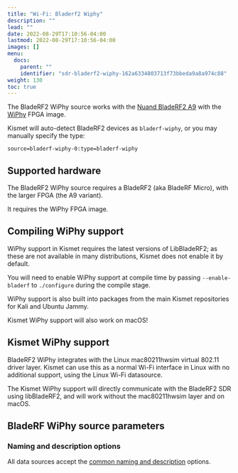 ```yaml
---
title: "Wi-Fi: Bladerf2 Wiphy"
description: ""
lead: ""
date: 2022-08-29T17:10:56-04:00
lastmod: 2022-08-29T17:10:56-04:00
images: []
menu:
  docs:
    parent: ""
    identifier: "sdr-bladerf2-wiphy-162a6334803713f73bbeda9a8a974c88"
weight: 130
toc: true
---
```


The BladeRF2 WiPhy source works with the [Nuand BladeRF2 A9](https://www.nuand.com/product/bladerf-xa9/) with the [WiPhy](https://www.nuand.com/bladerf-wiphy/) FPGA image.

Kismet will auto-detect BladeRF2 devices as `bladerf-wiphy`, or you may manually specify the type:

```
source=bladerf-wiphy-0:type=bladerf-wiphy
```

## Supported hardware

The BladeRF2 WiPhy source requires a BladeRF2 (aka BladeRF Micro), with the larger FPGA (the A9 variant).

It requires the WiPhy FPGA image.

## Compiling WiPhy support

WiPhy support in Kismet requires the latest versions of LibBladeRF2; as these are not available in many distributions, Kismet does not enable it by default.

You will need to enable WiPhy support at compile time by passing `--enable-bladerf` to `./configure` during the compile stage.

WiPhy support is also built into packages from the main Kismet repositories for Kali and Ubuntu Jammy.

Kismet WiPhy support will also work on macOS!

## Kismet WiPhy support

BladeRF2 WiPhy integrates with the Linux mac80211hwsim virtual 802.11 driver layer.  Kismet can use this as a normal Wi-Fi interface in Linux with no additional support, using the Linux Wi-Fi datasource.

The Kismet WiPhy support will directly communicate with the BladeRF2 SDR using libBladeRF2, and will work without the mac80211hwsim layer and on macOS.

## BladeRF WiPhy source parameters

### Naming and description options

All data sources accept the [common naming and description](/docs/readme/datasources/datasources/#naming-and-describing-datasources) options.
